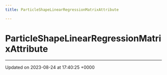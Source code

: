 ```yaml
---
title: ParticleShapeLinearRegressionMatrixAttribute

---
```


# ParticleShapeLinearRegressionMatrixAttribute





-------------------------------

Updated on 2023-08-24 at 17:40:25 +0000